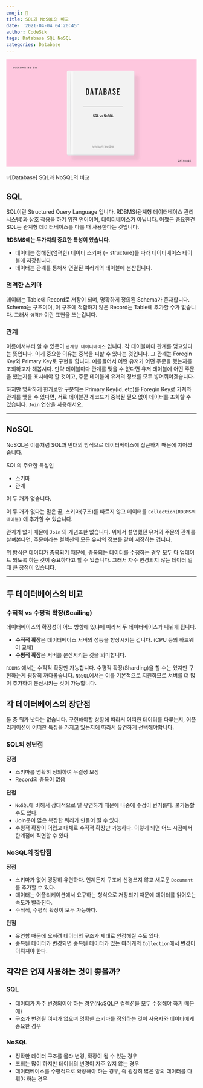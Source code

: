 ```yaml
---
emoji: 🧢
title: SQL과 NoSQL의 비교
date: '2021-04-04 04:20:45'
author: CodeSik
tags: Database SQL NoSQL
categories: Database
---
```


![썸네일](./database_sql_vs_nosql.jpg)

<p class="callout"> 💡[Database] SQL과 NoSQL의 비교</p>

## SQL

SQL이란 Structured Query Language 입니다. RDBMS(관계형 데이터베이스 관리 시스템)과 상호 작용을 하기 위한 언어이며, 데이터베이스가 아닙니다. 어쨌든 중요한건 SQL는 관계형 데이터베이스를 다룰 때 사용한다는 것입니다.

**RDBMS에는 두가지의 중요한 특성이 있습니다.**

- 데이터는 정해진(엄격한) 데이터 스키마 (= structure)를 따라 데이터베이스 테이블에 저장됩니다.
- 데이터는 관계를 통해서 연결된 여러개의 테이블에 분산됩니다.

### 엄격한 스키마

데이터는 Table에 Record로 저장이 되며, 명확하게 정의된 Schema가 존재합니다. Schema는 구조이며, 이 구조에 적합하지 않은 Record는 Table에 추가할 수가 없습니다. 그래서 `엄격한` 이란 표현을 쓰는겁니다.

### 관계

이름에서부터 알 수 있듯이 `관계형 데이터베이스` 입니다. 각 테이블마다 관계를 맺고있다는 뜻입니다. 이게 중요한 이유는 중복을 피할 수 있다는 것입니다. 그 관계는 Foregin Key와 Primary Key로 구현을 합니다. 예를들어서 어떤 유저가 어떤 주문을 했는지를 조회하고자 해봅시다. 만약 테이블마다 관계를 맺을 수 없다면 유저 테이블에 어떤 주문을 했는지를 표시해야 할 것이고, 주문 테이블에 유저의 정보를 모두 넣어줘야겠습니다.

하지만 명확하게 한개로만 구분되는 Primary Key(id..etc)를 Foregin Key로 가져와 관계를 맺을 수 있다면, 서로 테이블간 레코드가 중복될 필요 없이 데이터를 조회할 수 있습니다. `Join` 연산을 사용해서요.

---

## NoSQL

NoSQL은 이름처럼 SQL과 반대의 방식으로 데이터베이스에 접근하기 때문에 지어졌습니다.

SQL의 주요한 특성인

- 스키마
- 관계

이 두 개가 없습니다.

이 두 개가 없다는 말은 곧, 스키마(구조)를 따르지 않고 데이터를 `Collection(RDBMS의 테이블)` 에 추가할 수 있습니다.

관계가 없기 때문에 `Join` 의 개념또한 없습니다. 위에서 설명했던 유저와 주문의 관계를 살펴본다면, 주문이라는 컬렉션의 모든 유저의 정보를 같이 저장하는 겁니다.

위 방식은 데이터가 중복되기 때문에, 중복되는 데이터를 수정하는 경우 모두 다 업데이트 되도록 하는 것이 중요하다고 할 수 있습니다. 그래서 자주 변경되지 않는 데이터 일 때 큰 장점이 있습니다.

---

## 두 데이터베이스의 비교

### 수직적 vs 수평적 확장(Scailing)

데이터베이스의 확장성이 어느 방향에 있냐에 따라서 두 데이터베이스가 나뉘게 됩니다.

- **수직적 확장**은 데이터베이스 서버의 성능을 향상시키는 겁니다. (CPU 등의 하드웨어 교체)
- **수평적 확장**은 서버를 분산시키는 것을 의미합니다.

`RDBMS` 에서는 수직적 확장만 가능합니다. 수평적 확장(Sharding)을 할 수는 있지만 구현하는게 굉장히 까다롭습니다. `NoSQL`에서는 이를 기본적으로 지원하므로 서버를 더 많이 추가하여 분산시키는 것이 가능합니다.

## 각 데이터베이스의 장단점

둘 중 뭐가 낫다는 없습니다. 구현해야할 상황에 따라서 어떠한 데이터를 다루는지, 어플리케이션이 어떠한 특징을 가지고 있는지에 따라서 유연하게 선택해야합니다.

### SQL의 장단점

**장점**

- 스키마를 명확히 정의하여 무결성 보장
- Record의 중복이 없음

**단점**

- `NoSQL`에 비해서 상대적으로 덜 유연하기 때문에 나중에 수정이 번거롭다. 불가능할 수도 있다.
- Join문이 많은 복잡한 쿼리가 만들어 질 수 있다.
- 수평적 확장이 어렵고 대체로 수직적 확장만 가능하다. 이렇게 되면 어느 시점에서 한계점에 직면할 수 있다.

### NoSQL의 장단점

**장점**

- 스키마가 없어 굉장히 유연하다. 언제든지 구조에 신경쓰지 않고 새로운 `Document` 를 추가할 수 있다.
- 데이터는 어플리케이션에서 요구하는 형식으로 저장되기 때문에 데이터를 읽어오는 속도가 빨라진다.
- 수직적, 수평적 확장이 모두 가능하다.

**단점**

- 유연함 때문에 오히려 데이터의 구조가 제대로 안정해질 수도 있다.
- 중복된 데이터가 변경되면 중복된 데이터가 있는 여러개의 `Collection`에서 변경이 이뤄져야 한다.

## 각각은 언제 사용하는 것이 좋을까?

### SQL

- 데이터가 자주 변경되어야 하는 경우(NoSQL은 컬렉션을 모두 수정해야 하기 때문에)
- 구조가 변경될 여지가 없으며 명확한 스키마를 정의하는 것이 사용자와 데이터에게 중요한 경우

### NoSQL

- 정확한 데이터 구조를 몰라 변경, 확장이 될 수 있는 경우
- 조회는 많이 하지만 데이터의 변경이 자주 있지 않는 경우
- 데이터베이스를 수평적으로 확장해야 하는 경우, 즉 굉장히 많은 양의 데이터를 다뤄야 하는 경우


```toc
```
